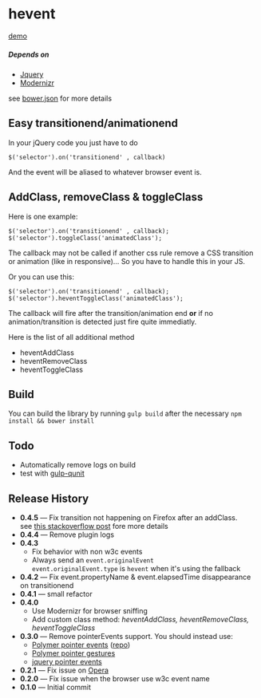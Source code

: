 # hevent

[demo](http://hiswe.github.io/hevent/)

##### Depends on

- [Jquery](http://jquery.com/)
- [Modernizr](http://modernizr.com/)

see [bower.json](https://github.com/Hiswe/hevent/blob/master/bower.json) for more details


## Easy transitionend/animationend

In your jQuery code you just have to do

```
$('selector').on('transitionend' , callback)
```
And the event will be aliased to whatever browser event is.

## AddClass, removeClass & toggleClass

Here is one example:

```
$('selector').on('transitionend' , callback);  
$('selector').toggleClass('animatedClass');
```

The callback may not be called if another css rule remove a CSS transition or animation (like in responsive)… So you have to handle this in your JS.

Or you can use this:

```
$('selector').on('transitionend' , callback);
$('selector').heventToggleClass('animatedClass');
```

The callback will fire after the transition/animation end
**or**
if no animation/transition is detected just fire quite immediatly.

Here is the list of all additional method

- heventAddClass
- heventRemoveClass
- heventToggleClass

## Build

You can build the library by running ```gulp build``` after the necessary ```npm install && bower install```

## Todo

- Automatically remove logs on build 
- test with [gulp-qunit](https://www.npmjs.org/package/gulp-qunit)


## Release History

- **0.4.5**  — Fix transition not happening on Firefox after an addClass.  
  see [this stackoverflow post](http://stackoverflow.com/questions/7069167/css-transition-not-firing) fore more details
- **0.4.4**  — Remove plugin logs
- **0.4.3**
  - Fix behavior with non w3c events
  - Always send an ```event.originalEvent```  
  ```event.originalEvent.type``` is ```hevent``` when it's using the fallback
- **0.4.2** — Fix event.propertyName & event.elapsedTime disappearance on transitionend
- **0.4.1** — small refactor
- **0.4.0**
  - Use Modernizr for browser sniffing
  - Add custom class method: *heventAddClass, heventRemoveClass, heventToggleClass*
- **0.3.0** — Remove pointerEvents support. You should instead use:
  - [Polymer pointer events](http://www.polymer-project.org/platform/pointer-events.html) ([repo](https://github.com/polymer/PointerEvents))
  - [Polymer pointer gestures](https://github.com/Polymer/PointerGestures)
  - [jquery pointer events](https://github.com/jquery/jquery-pointer-events)
- **0.2.1** — Fix issue on [Opera](http://ianlunn.co.uk/articles/opera-12-otransitionend-bugs-and-workarounds/)
- **0.2.0** — Fix issue when the browser use w3c event name
- **0.1.0** — Initial commit
